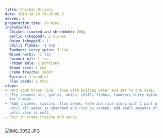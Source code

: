 ```yaml
---
title: Chicken Biryani
date: 2016-10-19 19:28:00 Z
serves: 2
preparation_time: 20 mins
ingredients:
  Chicken (cooked and shredded): 200g
  Garlic (chopped): 2 cloves
  Onion (chopped): 1
  Chilli flakes: '1 tsp '
  Tandoori curry spice: 3 tsp
  Mixed herbs: '1 tsp '
  Coconut oil: 1 tsp
  Frozen kale: 2 portions
  Brown rice: 1 cup
  Creme fraiche: 100ml
  Raisins: 1 handful
  Flax seeds: 1 tbsp
steps:
- Part cook brown rice, rinse with boiling water and set to one side.
- 'Fry coconut oil, garlic, onion, chilli flakes, tandoori curry spice and mixed herbs
  for 2 mins. '
- 'Add chicken, raisins, flax seeds, kale and rice along with 1 pint of water. Cook
  until all water is absorbed and rice is cooked. Add small amounts of water if necessary
  until rice is soft. '
- Stir in creme fraiche and serve.
---
```


![IMG_3052.JPG](/uploads/IMG_3052.JPG)
